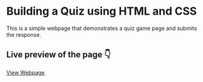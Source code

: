 # Building a Quiz using HTML and CSS

This is a simple webpage that demonstrates a quiz game page and submits the response.

## Live preview of the page 👇

[View Webpage](https://mlakshmipraharsha07.github.io/Building-a-Quiz/)
